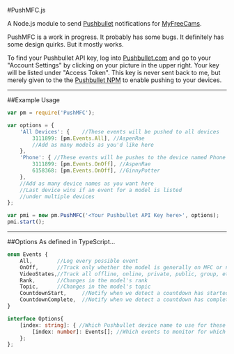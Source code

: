 #PushMFC.js

A Node.js module to send [Pushbullet](http://www.pushbullet.com) notifications for [MyFreeCams](http://www.myfreecams.com).

PushMFC is a work in progress.  It probably has some bugs.  It definitely has some design quirks.  But it mostly works.

To find your Pushbullet API key, log into [Pushbullet.com](http://www.pushbullet.com) and go to your "Account Settings" by clicking on your picture in the upper right.  Your key will be listed under "Access Token".  This key is never sent back to me, but merely given to the the [Pushbullet NPM](https://www.npmjs.com/package/pushbullet) to enable pushing to your devices.


------------

##Example Usage

```javascript
var pm = require('PushMFC');

var options = {
    'All Devices': {    //These events will be pushed to all devices
        3111899: [pm.Events.All], //AspenRae
        //Add as many models as you'd like here
    },
    'Phone': { //These events will be pushes to the device named Phone
        3111899: [pm.Events.OnOff], //AspenRae
        6158368: [pm.Events.OnOff], //GinnyPotter
    },
    //Add as many device names as you want here
    //Last device wins if an event for a model is listed
    //under multiple devices
};

var pmi = new pm.PushMFC('<Your Pushbullet API Key here>', options);
pmi.start();
```

------------

##Options
As defined in TypeScript...

```typescript
enum Events {
    All,        //Log every possible event
    OnOff,      //Track only whether the model is generally on MFC or not (leaving off public/private/group details)
    VideoStates,//Track all offline, online, private, public, group, etc states for the model
    Rank,       //Changes in the model's rank
    Topic,      //Changes in the model's topic
    CountdownStart,     //Notify when we detect a countdown has started
    CountdownComplete,  //Notify when we detect a countdown has complete
}

interface Options{
    [index: string]: { //Which Pushbullet device name to use for these options
        [index: number]: Events[]; //Which events to monitor for which models
    };
};
```
